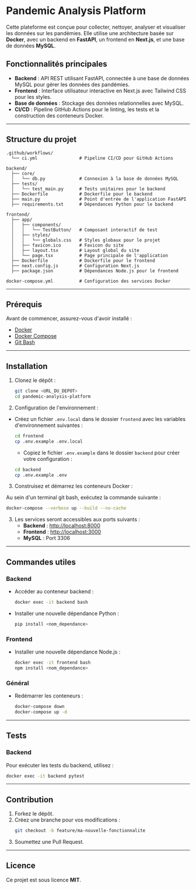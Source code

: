 # **Pandemic Analysis Platform**

Cette plateforme est conçue pour collecter, nettoyer, analyser et visualiser les données sur les pandémies. Elle utilise une architecture basée sur **Docker**, avec un backend en **FastAPI**, un frontend en **Next.js**, et une base de données **MySQL**.

## **Fonctionnalités principales**

- **Backend** : API REST utilisant FastAPI, connectée à une base de données MySQL pour gérer les données des pandémies.
- **Frontend** : Interface utilisateur interactive en Next.js avec Tailwind CSS pour les styles.
- **Base de données** : Stockage des données relationnelles avec MySQL.
- **CI/CD** : Pipeline GitHub Actions pour le linting, les tests et la construction des conteneurs Docker.

---

## **Structure du projet**

```
.github/workflows/
  └── ci.yml                # Pipeline CI/CD pour GitHub Actions

backend/
  ├── core/
  │   └── db.py             # Connexion à la base de données MySQL
  ├── tests/
  │   └── test_main.py      # Tests unitaires pour le backend
  ├── Dockerfile            # Dockerfile pour le backend
  ├── main.py               # Point d'entrée de l'application FastAPI
  ├── requirements.txt      # Dépendances Python pour le backend

frontend/
  ├── app/
  │   ├── components/
  │   │   └── TestButton/   # Composant interactif de test
  │   ├── styles/
  │   │   └── globals.css   # Styles globaux pour le projet
  │   ├── favicon.ico       # Favicon du site
  │   ├── layout.tsx        # Layout global du site
  │   └── page.tsx          # Page principale de l'application
  ├── Dockerfile            # Dockerfile pour le frontend
  ├── next.config.js        # Configuration Next.js
  ├── package.json          # Dépendances Node.js pour le frontend

docker-compose.yml          # Configuration des services Docker
```

---

## **Prérequis**

Avant de commencer, assurez-vous d'avoir installé :

- [Docker](https://www.docker.com/)
- [Docker Compose](https://docs.docker.com/compose/)
- [Git Bash](https://git-scm.com/downloads/win)

---

## **Installation**

1. Clonez le dépôt :

   ```bash
   git clone <URL_DU_DEPOT>
   cd pandemic-analysis-platform
   ```

2. Configuration de l'environnement :

- Créez un fichier `.env.local` dans le dossier `frontend` avec les variables d'environnement suivantes :

  ```bash
  cd frontend
  cp .env.example .env.local
  ```

  - Copiez le fichier `.env.example` dans le dossier `backend` pour créer votre configuration :

  ```bash
  cd backend
  cp .env.example .env
  ```

3. Construisez et démarrez les conteneurs Docker :

Au sein d'un terminal git bash, exécutez la commande suivante :

```bash
docker-compose --verbose up --build --no-cache
```

3. Les services seront accessibles aux ports suivants :
   - **Backend** : [http://localhost:8000](http://localhost:8000)
   - **Frontend** : [http://localhost:3000](http://localhost:3000)
   - **MySQL** : Port 3306

---

## **Commandes utiles**

### Backend

- Accéder au conteneur backend :
  ```bash
  docker exec -it backend bash
  ```
- Installer une nouvelle dépendance Python :
  ```bash
  pip install <nom_dependance>
  ```

### Frontend

- Installer une nouvelle dépendance Node.js :
  ```bash
  docker exec -it frontend bash
  npm install <nom_dependance>
  ```

### Général

- Redémarrer les conteneurs :
  ```bash
  docker-compose down
  docker-compose up -d
  ```

---

## **Tests**

### Backend

Pour exécuter les tests du backend, utilisez :

```bash
docker exec -it backend pytest
```

---

## **Contribution**

1. Forkez le dépôt.
2. Créez une branche pour vos modifications :
   ```bash
   git checkout -b feature/ma-nouvelle-fonctionnalite
   ```
3. Soumettez une Pull Request.

---

## **Licence**

Ce projet est sous licence **MIT**.

